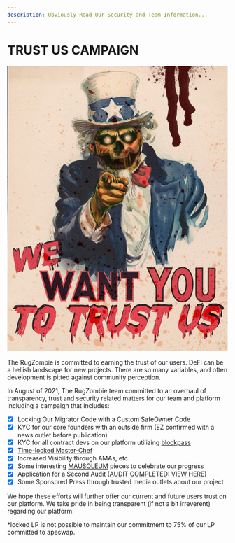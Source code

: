 ```yaml
---
description: Obviously Read Our Security and Team Information...
---
```


# TRUST US CAMPAIGN

![](../../.gitbook/assets/wewanttrust.jpg)

The RugZombie is committed to earning the trust of our users. DeFi can be a hellish landscape for new projects. There are so many variables, and often development is pitted against community perception. 

In August of 2021, The RugZombie team committed to an overhaul of transparency, trust and security related matters for our team and platform including a campaign that includes: 

* [x] Locking Our Migrator Code with a Custom SafeOwner Code
* [x] KYC for our core founders with an outside firm \(EZ confirmed with a news outlet before publication\) 
* [x] KYC for all contract devs on our platform utilizing [blockpass](https://blockpass.org/)
* [x] [Time-locked Master-Chef](./)
* [x] Increased Visibility through AMAs, etc.
* [x] Some interesting [MAUSOLEUM](../../basic-information/main-features/mausoleum.md) pieces to celebrate our progress
* [x] Application for a Second Audit \([AUDIT COMPLETED: VIEW HERE](https://rugzombie.gitbook.io/docs/security-and-team-information/basic-team-security-information/audits)\)
* [x] Some Sponsored Press through trusted media outlets about our project

We hope these efforts will further offer our current and future users trust on our platform. We take pride in being transparent \(if not a bit irreverent\) regarding our platform.

 \*locked LP is not possible to maintain our commitment to 75% of our LP committed to apeswap. 

